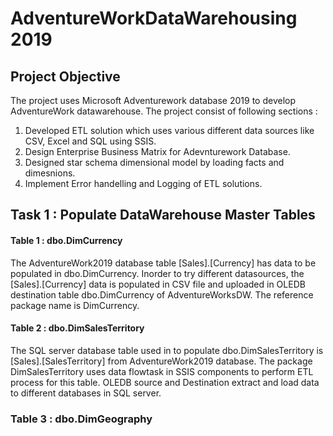 # AdventureWorkDataWarehousing 2019

## Project Objective

The project uses Microsoft Adventurework database 2019 to develop AdventureWork datawarehouse. The project consist of following sections :

1. Developed ETL solution which uses various different data sources like CSV, Excel and SQL using SSIS.
2. Design Enterprise Business Matrix for Adevnturework Database.
3. Designed star schema dimensional model by loading facts and dimesnions.
4. Implement Error handelling and Logging of ETL solutions.


## Task 1 : Populate DataWarehouse Master Tables

#### Table 1 :  dbo.DimCurrency

The AdventureWork2019 database table [Sales].[Currency] has data to be populated in dbo.DimCurrency. Inorder to try different datasources, the [Sales].[Currency]  data is populated in CSV file and uploaded in OLEDB destination table dbo.DimCurrency of AdventureWorksDW. The reference package name is DimCurrency.

#### Table 2 :  dbo.DimSalesTerritory

The SQL server database table used in to populate dbo.DimSalesTerritory is [Sales].[SalesTerritory] from AdventureWork2019 database. The package DimSalesTerritory uses data flowtask in SSIS components to perform ETL process for this table. OLEDB source and Destination extract and load data to different databases in SQL server.

### Table 3 :  dbo.DimGeography






